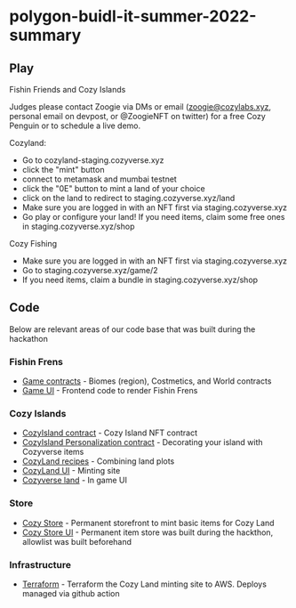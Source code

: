 # polygon-buidl-it-summer-2022-summary

## Play

Fishin Friends and Cozy Islands 

Judges please contact Zoogie via DMs or email (zoogie@cozylabs.xyz, personal email on devpost, or @ZoogieNFT on twitter) for a free Cozy Penguin or to schedule a live demo.

Cozyland:

- Go to cozyland-staging.cozyverse.xyz
- click the "mint" button
- connect to metamask and mumbai testnet
- click the "0E" button to mint a land of your choice
- click on the land to redirect to staging.cozyverse.xyz/land
- Make sure you are logged in with an NFT first via staging.cozyverse.xyz
- Go play or configure your land! If you need items, claim some free ones in staging.cozyverse.xyz/shop

Cozy Fishing
- Make sure you are logged in with an NFT first via staging.cozyverse.xyz
- Go to staging.cozyverse.xyz/game/2
- If you need items, claim a bundle in staging.cozyverse.xyz/shop


## Code
Below are relevant areas of our code base that was built during the hackathon

### Fishin Frens

- [Game contracts](https://github.com/CozyReef/cozyverse/tree/main/contracts/src/games) - Biomes (region), Costmetics, and World contracts
- [Game UI](https://github.com/CozyReef/cozyverse/tree/main/app/src/scenes/Game2) - Frontend code to render Fishin Frens

### Cozy Islands

- [CozyIsland contract](https://github.com/CozyReef/cozyverse/blob/dev/contracts/src/land/CozyIsland.sol) - Cozy Island NFT contract
- [CozyIsland Personalization contract](https://github.com/CozyReef/cozyverse/blob/dev/contracts/src/land/CozyIslandPersonalization.sol) - Decorating your island with Cozyverse items
- [CozyLand recipes](https://github.com/CozyReef/cozyverse/blob/dev/contracts/src/land/CozyIslandRecipes.sol) - Combining land plots
- [CozyLand UI](https://github.com/CozyReef/cozyland) - Minting site
- [Cozyverse land](https://github.com/CozyReef/cozyverse/tree/dev/app/src/pages/land) - In game UI

### Store

- [Cozy Store](https://github.com/CozyReef/cozyverse/blob/dev/contracts/src/store/PermanentStore.sol) - Permanent storefront to mint basic items for Cozy Land
- [Cozy Store UI](https://github.com/CozyReef/cozyverse/tree/dev/app/src/scenes/Shop) - Permanent item store was built during the hackthon, allowlist was built beforehand

### Infrastructure

- [Terraform](https://github.com/CozyReef/infrastructure/commit/56f4f0904a74cd1e4151db269f2b9cb9b80635ad) - Terraform the Cozy Land minting site to AWS. Deploys managed via github action
